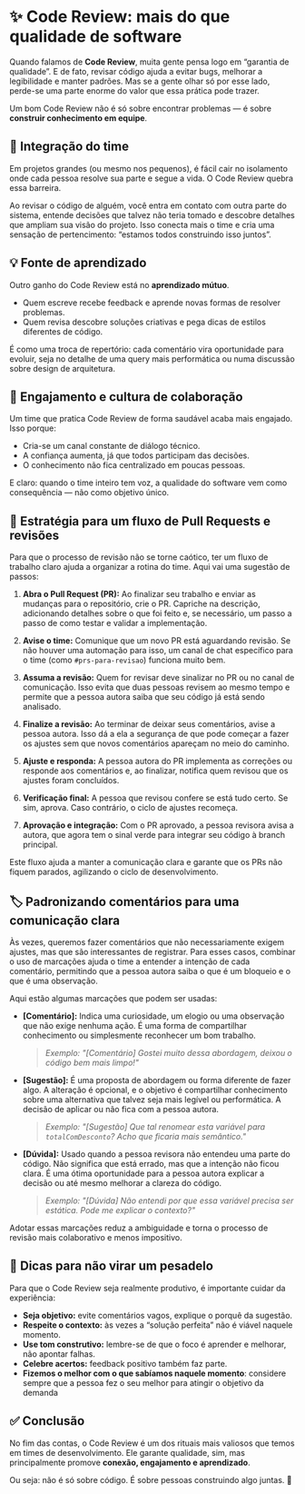 # ✨ Code Review: mais do que qualidade de software  

Quando falamos de **Code Review**, muita gente pensa logo em “garantia de qualidade”. E de fato, revisar código ajuda a evitar bugs, melhorar a legibilidade e manter padrões. Mas se a gente olhar só por esse lado, perde-se uma parte enorme do valor que essa prática pode trazer.  

Um bom Code Review não é só sobre encontrar problemas — é sobre **construir conhecimento em equipe**.  


## 🤝 Integração do time  

Em projetos grandes (ou mesmo nos pequenos), é fácil cair no isolamento onde cada pessoa resolve sua parte e segue a vida. O Code Review quebra essa barreira.  

Ao revisar o código de alguém, você entra em contato com outra parte do sistema, entende decisões que talvez não teria tomado e descobre detalhes que ampliam sua visão do projeto. Isso conecta mais o time e cria uma sensação de pertencimento: “estamos todos construindo isso juntos”.


## 💡 Fonte de aprendizado  

Outro ganho do Code Review está no **aprendizado mútuo**.  
- Quem escreve recebe feedback e aprende novas formas de resolver problemas.  
- Quem revisa descobre soluções criativas e pega dicas de estilos diferentes de código.  

É como uma troca de repertório: cada comentário vira oportunidade para evoluir, seja no detalhe de uma query mais performática ou numa discussão sobre design de arquitetura.  


## 🙌 Engajamento e cultura de colaboração  

Um time que pratica Code Review de forma saudável acaba mais engajado. Isso porque:  
- Cria-se um canal constante de diálogo técnico.  
- A confiança aumenta, já que todos participam das decisões.  
- O conhecimento não fica centralizado em poucas pessoas.  

E claro: quando o time inteiro tem voz, a qualidade do software vem como consequência — não como objetivo único.  

## 🔄 Estratégia para um fluxo de Pull Requests e revisões

Para que o processo de revisão não se torne caótico, ter um fluxo de trabalho claro ajuda a organizar a rotina do time. Aqui vai uma sugestão de passos:

1.  **Abra o Pull Request (PR):** Ao finalizar seu trabalho e enviar as mudanças para o repositório, crie o PR. Capriche na descrição, adicionando detalhes sobre o que foi feito e, se necessário, um passo a passo de como testar e validar a implementação.

2.  **Avise o time:** Comunique que um novo PR está aguardando revisão. Se não houver uma automação para isso, um canal de chat específico para o time (como `#prs-para-revisao`) funciona muito bem.

3.  **Assuma a revisão:** Quem for revisar deve sinalizar no PR ou no canal de comunicação. Isso evita que duas pessoas revisem ao mesmo tempo e permite que a pessoa autora saiba que seu código já está sendo analisado.

4.  **Finalize a revisão:** Ao terminar de deixar seus comentários, avise a pessoa autora. Isso dá a ela a segurança de que pode começar a fazer os ajustes sem que novos comentários apareçam no meio do caminho.

5.  **Ajuste e responda:** A pessoa autora do PR implementa as correções ou responde aos comentários e, ao finalizar, notifica quem revisou que os ajustes foram concluídos.

6.  **Verificação final:** A pessoa que revisou confere se está tudo certo. Se sim, aprova. Caso contrário, o ciclo de ajustes recomeça.

7.  **Aprovação e integração:** Com o PR aprovado, a pessoa revisora avisa a autora, que agora tem o sinal verde para integrar seu código à branch principal.

Este fluxo ajuda a manter a comunicação clara e garante que os PRs não fiquem parados, agilizando o ciclo de desenvolvimento.

## 🏷️ Padronizando comentários para uma comunicação clara

Às vezes, queremos fazer comentários que não necessariamente exigem ajustes, mas que são interessantes de registrar. Para esses casos, combinar o uso de marcações ajuda o time a entender a intenção de cada comentário, permitindo que a pessoa autora saiba o que é um bloqueio e o que é uma observação.

Aqui estão algumas marcações que podem ser usadas:

-   **[Comentário]:** Indica uma curiosidade, um elogio ou uma observação que não exige nenhuma ação. É uma forma de compartilhar conhecimento ou simplesmente reconhecer um bom trabalho.
    > *Exemplo: "[Comentário] Gostei muito dessa abordagem, deixou o código bem mais limpo!"*

-   **[Sugestão]:** É uma proposta de abordagem ou forma diferente de fazer algo. A alteração é opcional, e o objetivo é compartilhar conhecimento sobre uma alternativa que talvez seja mais legível ou performática. A decisão de aplicar ou não fica com a pessoa autora.
    > *Exemplo: "[Sugestão] Que tal renomear esta variável para `totalComDesconto`? Acho que ficaria mais semântico."*

-   **[Dúvida]:** Usado quando a pessoa revisora não entendeu uma parte do código. Não significa que está errado, mas que a intenção não ficou clara. É uma ótima oportunidade para a pessoa autora explicar a decisão ou até mesmo melhorar a clareza do código.
    > *Exemplo: "[Dúvida] Não entendi por que essa variável precisa ser estática. Pode me explicar o contexto?"*

Adotar essas marcações reduz a ambiguidade e torna o processo de revisão mais colaborativo e menos impositivo.

## 📝 Dicas para não virar um pesadelo  

Para que o Code Review seja realmente produtivo, é importante cuidar da experiência:  
- **Seja objetivo:** evite comentários vagos, explique o porquê da sugestão.  
- **Respeite o contexto:** às vezes a “solução perfeita” não é viável naquele momento.  
- **Use tom construtivo:** lembre-se de que o foco é aprender e melhorar, não apontar falhas.  
- **Celebre acertos:** feedback positivo também faz parte.  
- **Fizemos o melhor com o que sabíamos naquele momento**: considere sempre que a pessoa fez o seu melhor para atingir o objetivo da demanda


## ✅ Conclusão  

No fim das contas, o Code Review é um dos rituais mais valiosos que temos em times de desenvolvimento. Ele garante qualidade, sim, mas principalmente promove **conexão, engajamento e aprendizado**.  

Ou seja: não é só sobre código. É sobre pessoas construindo algo juntas. 🚀  
